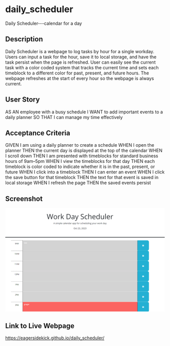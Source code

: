 # daily_scheduler
Daily Scheduler---calendar for a day

## Description
Daily Scheduler is a webpage to log tasks by hour for a single workday. Users can input a task for the hour, save it to local storage, and have the task persist when the page is refreshed. User can easily see the current task with a color coded system that tracks the current time and sets each timeblock to a different color for past, present, and future hours. The webpage refreshes at the start of every hour so the webpage is always current.

## User Story
AS AN employee with a busy schedule
I WANT to add important events to a daily planner
SO THAT I can manage my time effectively

## Acceptance Criteria
GIVEN I am using a daily planner to create a schedule
WHEN I open the planner
THEN the current day is displayed at the top of the calendar
WHEN I scroll down
THEN I am presented with timeblocks for standard business hours of 9am&ndash;5pm
WHEN I view the timeblocks for that day
THEN each timeblock is color coded to indicate whether it is in the past, present, or future
WHEN I click into a timeblock
THEN I can enter an event
WHEN I click the save button for that timeblock
THEN the text for that event is saved in local storage
WHEN I refresh the page
THEN the saved events persist

## Screenshot
![Alt text](image.png)

## Link to Live Webpage
https://eagersidekick.github.io/daily_scheduler/